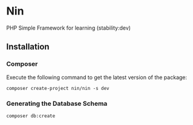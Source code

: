 # Nin

PHP Simple Framework for learning
(stability:dev)

## Installation

### Composer

Execute the following command to get the latest version of the package:

```terminal
composer create-project nin/nin -s dev
```

### Generating the Database Schema

```terminal
composer db:create
```
